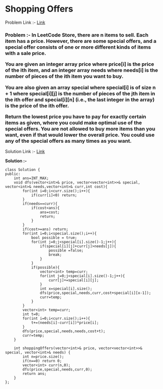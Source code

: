 # Shopping Offers

Problem Link :- [Link](https://leetcode.com/problems/shopping-offers/)

<h3>
Problem :- In LeetCode Store, there are n items to sell. Each item has a price. However, there are some special offers, and a special offer consists of one or more different kinds of items with a sale price.

You are given an integer array price where price[i] is the price of the ith item, and an integer array needs where needs[i] is the number of pieces of the ith item you want to buy.

You are also given an array special where special[i] is of size n + 1 where special[i][j] is the number of pieces of the jth item in the ith offer and special[i][n] (i.e., the last integer in the array) is the price of the ith offer.

Return the lowest price you have to pay for exactly certain items as given, where you could make optimal use of the special offers. You are not allowed to buy more items than you want, even if that would lower the overall price. You could use any of the special offers as many times as you want.
</h3>

Solution Link :- [Link](https://leetcode.com/problems/shopping-offers/submissions/879265296/)

**Solution :-**
```
class Solution {
public:
    int ans=INT_MAX;
    void dfs(vector<int>& price, vector<vector<int>>& special, vector<int>& needs,vector<int>& curr,int cost){
        for(int i=0;i<curr.size();i++){
            if(curr[i]<0) return;
        }
        if(needs==curr){
            if(cost<ans){
                ans=cost;
                return;
            }
        }
        if(cost>=ans) return;
        for(int i=0;i<special.size();i++){
            bool possible = true;
            for(int j=0;j<special[i].size()-1;j++){
                if(special[i][j]+curr[j]>needs[j]){
                    possible =false;
                    break;
                }
            }
            if(possible){
                vector<int> temp=curr;
                for(int j=0;j<special[i].size()-1;j++){
                    curr[j]+=special[i][j];
                }
                int x=special[i].size();
                dfs(price,special,needs,curr,cost+special[i][x-1]);
                curr=temp;
            }
        }
        vector<int> temp=curr;
        int t=0;
        for(int i=0;i<curr.size();i++){
            t+=(needs[i]-curr[i])*price[i];
        }
        dfs(price,special,needs,needs,cost+t);
        curr=temp;
    }
    
    int shoppingOffers(vector<int>& price, vector<vector<int>>& special, vector<int>& needs) {
        int n=price.size();
        if(n==0) return 0;
        vector<int> curr(n,0);
        dfs(price,special,needs,curr,0);
        return ans;
    }
};
```
